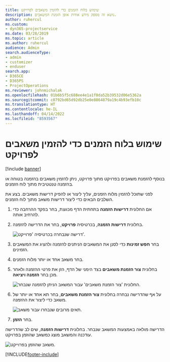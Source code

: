 ```yaml
---
title: שימוש בלוח הזמנים כדי להזמין משאבים לפרויקט
description: נושא זה מספק מידע אודות אופן הזמנת המשאבים.
author: ruhercul
ms.custom:
- dyn365-projectservice
ms.date: 03/28/2019
ms.topic: article
ms.author: ruhercul
audience: Admin
search.audienceType:
- admin
- customizer
- enduser
search.app:
- D365CE
- D365PS
- ProjectOperations
ms.reviewer: johnmichalak
ms.openlocfilehash: 01b6b5f5c688ee4e1a1f0da52b39532d06e5362a
ms.sourcegitcommit: c0792bd65d92db25e0e8864879a19c4b93efb10c
ms.translationtype: HT
ms.contentlocale: he-IL
ms.lasthandoff: 04/14/2022
ms.locfileid: "8593567"
---
```

# <a name="use-the-schedule-board-to-book-project-resources"></a>שימוש בלוח הזמנים כדי להזמין משאבים לפרויקט

[!include [banner](../includes/psa-now-project-operations.md)]

בנוסף להזמנת משאבים בפרויקט מתוך פרויקט, ניתן להזמין משאבים בהזמנה בטוחה או בהזמנה טנטטיבית מתוך לוח הזמנים.

לפני שתוכל להזמין מלוח הזמנים, עליך ליצור או להפיק דרישות משאבים. בצע את השלבים הבאים כדי ליצור דרישות משאב מתוך לוח הזמנים.

1. אם החלונית **דרישות הזמנה** בתחתית הדף מכווצת, בחר בפקד ההרחבה כדי להרחיב אותה.
2. בחלונית **דרישות הזמנה**, בכרטיסיה **פרויקט**, בחר את הדרישה להזמנה.

    ![דרישה שנבחרה בכרטיסיה 'פרוייקט'.](media/Resource-Management-image73.png)

3. בחר **חפש זמינות** כדי לסנן את המשאבים הניתנים להזמנה ולהציג את המשאבים הזמינים. 
4. בחר משאב אחד או יותר מלוח הזמנים. 
5. בחלונית **צור הזמנת משאבים** בצד הימני של הדף, הזן את פרטי ההזמנה ולאחר מכן בחר **הזמנה ויציאה**.

    ![החלונית 'צור הזמנת משאבים' עבור המשאב הניתן להזמנה שנבחר.](media/Resource-Management-image74.png)

6. על אף שהדרישה נבחרה בחלונית **צור הזמנת משאבים**, בחר תא אחד או יותר של משאב כדי ליצור את ההזמנה.

    ![תאים מרובים שנבחרו עבור משאב.](media/Resource-Management-image75.png)

7. בחר **הזמן**.

הדרישה מולאה באמצעות המשאב שנבחר. בחלונית **דרישות הזמנה**, שים לב שהדרישה עודכנה והמשאב מוצג כמשאב שהוזמן בפרויקט.

![משאב שהוזמן בפרוייקט.](media/Resource-Management-image76.png)


[!INCLUDE[footer-include](../includes/footer-banner.md)]
